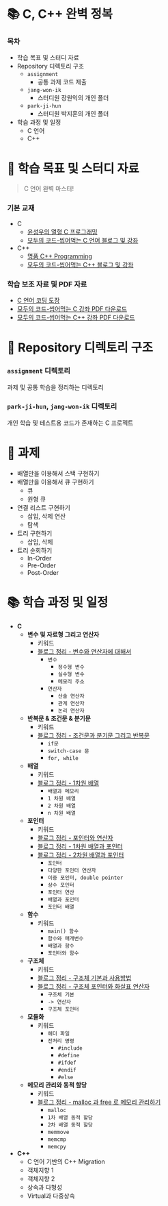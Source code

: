 # 📚 C, C++ 완벽 정복

### 목차

- 학습 목표 및 스터디 자료
- Repository 디렉토리 구조
  - `assignment`
    - 공통 과제 코드 제출
  - `jang-won-ik`
    - 스터디원 장원익의 개인 폴더
  - `park-ji-hun`
    - 스터디원 박지훈의 개인 폴더
- 학습 과정 및 일정
  - C 언어
  - C++

# 📕 학습 목표 및 스터디 자료

> C 언어 완벽 마스터!

### 기본 교재

- C
  - [윤성우의 열혈 C 프로그래밍](http://book.interpark.com/product/BookDisplay.do?_method=detail&sc.prdNo=206832627&gclid=CjwKCAjwzruGBhBAEiwAUqMR8KL5jmoaV4rdoBQL6avUdtpsbhHlpCxJq5tK4zsJgyXt970hmBg9FRoCWikQAvD_BwE)
  - [모두의 코드-씹어먹는 C 언어 블로그 및 강좌](https://modoocode.com/231)
- C++
  - [명품 C++ Programming](https://www.booksr.co.kr/html/book/book.asp?seq=697053)
  - [모두의 코드-씹어먹는 C++ 블로그 및 강좌](https://modoocode.com/135)

### 학습 보조 자료 및 PDF 자료

- [C 언어 코딩 도장](https://dojang.io/course/view.php?id=2)
- [모두의 코드-씹어먹는 C 강좌 PDF 다운로드](https://modoocode.com/187)
- [모두의 코드-씹어먹는 C++ 강좌 PDF 다운로드](https://modoocode.com/312)

# 📂 Repository 디렉토리 구조

### `assignment` 디렉토리

과제 및 공통 학습을 정리하는 디렉토리

### `park-ji-hun`, `jang-won-ik` 디렉토리

개인 학습 및 테스트용 코드가 존재하는 C 프로젝트

# 🧾 과제

- 배열만을 이용해서 스택 구현하기
- 배열만을 이용해서 큐 구현하기
  - 큐
  - 원형 큐
- 연결 리스트 구현하기
  - 삽입, 삭제 연산
  - 탐색
- 트리 구현하기
  - 삽입, 삭제
- 트리 순회하기
  - In-Order
  - Pre-Order
  - Post-Order

# 📚 학습 과정 및 일정

- **C**
  - **변수 및 자료형 그리고 연산자**
    - 키워드
    - [블로그 정리 - 변수와 연산자에 대해서](https://wonit.tistory.com/518)
      - `변수`
        - `정수형 변수`
        - `실수형 변수`
        - `메모리 주소`
      - `연산자`
        - `산술 연산자`
        - `관계 연산자`
        - `논리 연산자`
  - **반복문 & 조건문 & 분기문**
    - 키워드
    - [블로그 정리 - 조건문과 분기문 그리고 반복문](https://wonit.tistory.com/519)
      - `if문`
      - `switch-case 문`
      - `for, while`
  - **배열**
    - 키워드
    - [블로그 정리 - 1차원 배열](https://wonit.tistory.com/520)
      - `배열과 메모리`
      - `1 차원 배열`
      - `2 차원 배열`
      - `n 차원 배열`
  - **포인터**
    - 키워드
    - [블로그 정리 - 포인터와 연산자](https://wonit.tistory.com/525)
    - [블로그 정리 - 1차원 배열과 포인터](https://wonit.tistory.com/526)
    - [블로그 정리 - 2차원 배열과 포인터](https://wonit.tistory.com/527)
      - `포인터`
      - `다양한 포인터 연산자`
      - `이중 포인터, double pointer`
      - `상수 포인터`
      - `포인터 연산`
      - `배열과 포인터`
      - `포인터 배열`
  - **함수**
    - 키워드
      - `main() 함수`
      - `함수와 매개변수`
      - `배열과 함수`
      - `포인터와 함수`
  - **구조체**
    - 키워드
    - [블로그 정리 - 구조체 기본과 사용방법](https://wonit.tistory.com/529)
    - [블로그 정리 - 구조체 포인터와 화살표 연산자](https://wonit.tistory.com/530)
      - `구조체 기본`
      - `-> 연산자`
      - `구조체 포인터`
  - **모듈화**
    - 키워드
      - `헤더 파일`
      - `전처리 명령`
        - `#include`
        - `#define`
        - `#ifdef`
        - `#endif`
        - `#else`
  - **메모리 관리와 동적 할당**
    - 키워드
    - [블로그 정리 - malloc 과 free 로 메모리 관리하기](https://wonit.tistory.com/528)
      - `malloc`
      - `1차 배열 동적 할당`
      - `2차 배열 동적 할당`
      - `memmove`
      - `memcmp`
      - `memcpy`
- **C++**
  - C 언어 기반의 C++ Migration
  - 객체지향 1
  - 객체지향 2
  - 상속과 다형성
  - Virtual과 다중상속
